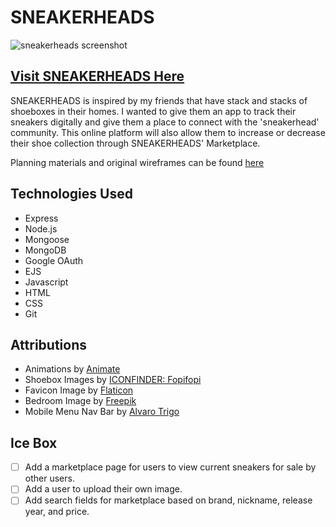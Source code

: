 # SNEAKERHEADS
![sneakerheads screenshot]()

## [Visit SNEAKERHEADS Here]()

SNEAKERHEADS is inspired by my friends that have stack and stacks of shoeboxes in their homes. I wanted to give them an app to track their sneakers digitally and give them a place to connect with the 'sneakerhead' community. This online platform will also allow them to increase or decrease their shoe collection through SNEAKERHEADS' Marketplace. 

Planning materials and original wireframes can be found [here](https://trello.com/b/zgSVJvGE/sneakerheads)

## Technologies Used
* Express
* Node.js
* Mongoose
* MongoDB
* Google OAuth
* EJS
* Javascript
* HTML
* CSS
* Git

## Attributions
* Animations by [Animate](https://animate.style/)
* Shoebox Images by [ICONFINDER: Fopifopi](https://www.iconfinder.com/iconsets/shoes-box)
* Favicon Image by [Flaticon](https://www.flaticon.com/free-icon/sneakers_2589903?term=sneaker&related_id=2589904&origin=search)
* Bedroom Image by [Freepik](https://www.freepik.com/free-photo/rubber-fig-gray-room_4100641.htm#query=empty%20wall&position=29&from_view=keyword&track=ais)
* Mobile Menu Nav Bar by [Alvaro Trigo](https://alvarotrigo.com/blog/hamburger-menu-css/)

## Ice Box
- [ ] Add a marketplace page for users to view current sneakers for sale by other users.
- [ ] Add a user to upload their own image.
- [ ] Add search fields for marketplace based on brand, nickname, release year, and price.